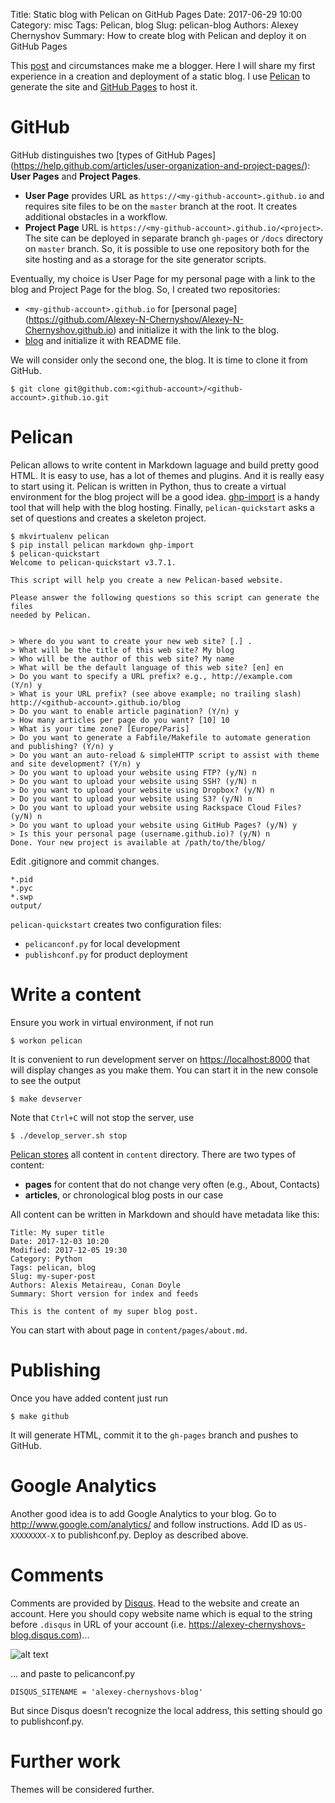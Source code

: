 Title: Static blog with Pelican on GitHub Pages
Date: 2017-06-29 10:00
Category: misc
Tags: Pelican, blog
Slug: pelican-blog
Authors: Alexey Chernyshov
Summary: How to create blog with Pelican and deploy it on GitHub Pages

This [post](http://eax.me/pelican/) and circumstances make me a blogger. Here I
will share my first experience in a creation and deployment of a static blog. I
use [Pelican](http://docs.getpelican.com/en/stable/#) to generate the site and
[GitHub Pages](https://pages.github.com/) to host it.
# GitHub
GitHub distinguishes two [types of GitHub Pages]
(https://help.github.com/articles/user-organization-and-project-pages/):
 **User Pages** and **Project Pages**.

 - **User Page** provides URL as `https://<my-github-account>.github.io` and
requires site files to be on the `master` branch at the root. It creates
additional obstacles in a workflow.
 - **Project Page** URL is `https://<my-github-account>.github.io/<project>`.
The site can be deployed in separate branch `gh-pages` or `/docs` directory on
`master` branch. So, it is possible to use one repository both for the site
hosting and as a storage for the site generator scripts.

Eventually, my choice is User Page for my personal page with a link to the blog
and Project Page for the blog. So, I created two repositories:

 - `<my-github-account>.github.io` for [personal page]
(https://github.com/Alexey-N-Chernyshov/Alexey-N-Chernyshov.github.io) and
initialize it with the link to the blog.
 - [blog](https://github.com/Alexey-N-Chernyshov/blog) and initialize it with
README file.

We will consider only the second one, the blog. It is time to clone it from
GitHub.
```
$ git clone git@github.com:<github-account>/<github-account>.github.io.git
```
# Pelican
Pelican allows to write content in Markdown laguage and build pretty good HTML.
It is easy to use, has a lot of themes and plugins. And it is really easy to
start using it. Pelican is written in Python, thus to create a virtual
environment for the blog project will be a good idea.
[ghp-import](https://github.com/davisp/ghp-import) is a handy tool that will
help with the blog hosting. Finally, `pelican-quickstart` asks a set of
questions and creates a skeleton project.

```
$ mkvirtualenv pelican
$ pip install pelican markdown ghp-import
$ pelican-quickstart
Welcome to pelican-quickstart v3.7.1.

This script will help you create a new Pelican-based website.

Please answer the following questions so this script can generate the files
needed by Pelican.

    
> Where do you want to create your new web site? [.] .
> What will be the title of this web site? My blog
> Who will be the author of this web site? My name
> What will be the default language of this web site? [en] en
> Do you want to specify a URL prefix? e.g., http://example.com   (Y/n) y
> What is your URL prefix? (see above example; no trailing slash) http://<github-account>.github.io/blog
> Do you want to enable article pagination? (Y/n) y
> How many articles per page do you want? [10] 10
> What is your time zone? [Europe/Paris] 
> Do you want to generate a Fabfile/Makefile to automate generation and publishing? (Y/n) y
> Do you want an auto-reload & simpleHTTP script to assist with theme and site development? (Y/n) y
> Do you want to upload your website using FTP? (y/N) n
> Do you want to upload your website using SSH? (y/N) n
> Do you want to upload your website using Dropbox? (y/N) n
> Do you want to upload your website using S3? (y/N) n
> Do you want to upload your website using Rackspace Cloud Files? (y/N) n
> Do you want to upload your website using GitHub Pages? (y/N) y
> Is this your personal page (username.github.io)? (y/N) n
Done. Your new project is available at /path/to/the/blog/
```

Edit .gitignore and commit changes.
```
*.pid
*.pyc
*.swp
output/
```

`pelican-quickstart` creates two configuration files:

 - `pelicanconf.py` for local development
 - `publishconf.py` for product deployment

# Write a content
Ensure you work in virtual environment, if not run 
```
$ workon pelican
```
It is convenient to run development server on <https://localhost:8000> that
will display changes as you make them. You can start it in the new console to
see the output
```
$ make devserver
```
Note that `Ctrl+C` will not stop the server, use
```
$ ./develop_server.sh stop
```
[Pelican stores](http://docs.getpelican.com/en/stable/content.html) all content
in `content` directory. There are two types of content:

 - **pages** for content that do not change very often (e.g., About, Contacts)
 - **articles**, or chronological blog posts in our case

All content can be written in Markdown and should have metadata like this:
```
Title: My super title
Date: 2017-12-03 10:20
Modified: 2017-12-05 19:30
Category: Python
Tags: pelican, blog
Slug: my-super-post
Authors: Alexis Metaireau, Conan Doyle
Summary: Short version for index and feeds

This is the content of my super blog post.
```

You can start with about page in `content/pages/about.md`.

# Publishing
Once you have added content just run
```
$ make github
```
It will generate HTML, commit it to the `gh-pages` branch and pushes to GitHub.

# Google Analytics
Another good idea is to add Google Analytics to your blog. Go to
 <http://www.google.com/analytics/> and follow instructions. Add ID as 
`US-XXXXXXXX-X` to publishconf.py. Deploy as described above.

# Comments
Comments are provided by [Disqus](https://disqus.com). Head to the website and
create an account. Here you should copy website name which is equal to the
string before ```.disqus``` in URL of your account
(i.e. https://alexey-chernyshovs-blog.disqus.com)...

![alt text]({filename}/images/disqus_website_name.png "Website name")

... and paste to pelicanconf.py
```
DISQUS_SITENAME = 'alexey-chernyshovs-blog'
```
But since Disqus doesn’t recognize the local address, this setting should go
to publishconf.py.

# Further work
Themes will be considered further.
